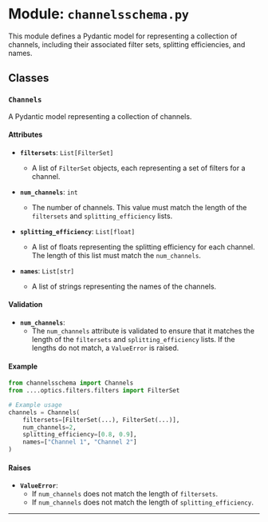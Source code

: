 # Module: `channelsschema.py`

This module defines a Pydantic model for representing a collection of channels, including their associated filter sets, splitting efficiencies, and names.

## Classes

### `Channels`

A Pydantic model representing a collection of channels.

#### Attributes

- **`filtersets`**: `List[FilterSet]`
  - A list of `FilterSet` objects, each representing a set of filters for a channel.
  
- **`num_channels`**: `int`
  - The number of channels. This value must match the length of the `filtersets` and `splitting_efficiency` lists.
  
- **`splitting_efficiency`**: `List[float]`
  - A list of floats representing the splitting efficiency for each channel. The length of this list must match the `num_channels`.
  
- **`names`**: `List[str]`
  - A list of strings representing the names of the channels.

#### Validation

- **`num_channels`**:
  - The `num_channels` attribute is validated to ensure that it matches the length of the `filtersets` and `splitting_efficiency` lists. If the lengths do not match, a `ValueError` is raised.

#### Example

```python
from channelsschema import Channels
from ....optics.filters.filters import FilterSet

# Example usage
channels = Channels(
    filtersets=[FilterSet(...), FilterSet(...)],
    num_channels=2,
    splitting_efficiency=[0.8, 0.9],
    names=["Channel 1", "Channel 2"]
)
```

#### Raises

- **`ValueError`**:
  - If `num_channels` does not match the length of `filtersets`.
  - If `num_channels` does not match the length of `splitting_efficiency`.

---